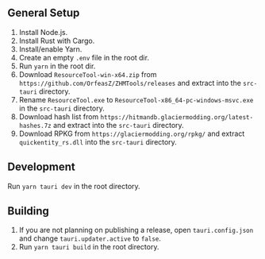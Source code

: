 ## General Setup
1. Install Node.js.
2. Install Rust with Cargo.
3. Install/enable Yarn.
4. Create an empty `.env` file in the root dir.
5. Run `yarn` in the root dir.
6. Download `ResourceTool-win-x64.zip` from `https://github.com/OrfeasZ/ZHMTools/releases` and extract into the `src-tauri` directory.
7. Rename `ResourceTool.exe` to `ResourceTool-x86_64-pc-windows-msvc.exe` in the `src-tauri` directory.
8. Download hash list from `https://hitmandb.glaciermodding.org/latest-hashes.7z` and extract into the `src-tauri` directory.
9. Download RPKG from `https://glaciermodding.org/rpkg/` and extract `quickentity_rs.dll` into the `src-tauri` directory.

## Development

Run `yarn tauri dev` in the root directory.

## Building

1. If you are not planning on publishing a release, open `tauri.config.json` and change `tauri.updater.active` to `false`.
2. Run `yarn tauri build` in the root directory.

